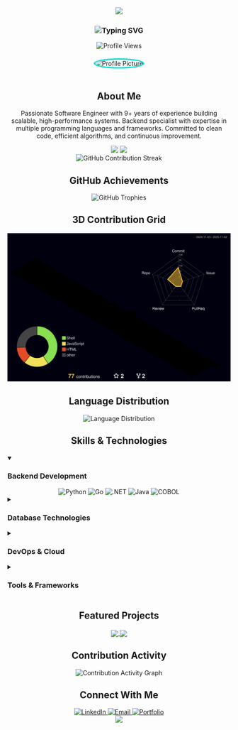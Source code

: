 <!-- GitHub Profile README for Dênio Barbosa Júnior -->

<div align="center">
  <!-- Animated Banner with Gradient Background -->
  <img src="https://capsule-render.vercel.app/api?type=waving&color=0:00A3E0,100:00E0CF&height=200&section=header&text=Dênio%20Barbosa%20Júnior&fontSize=36&fontColor=ffffff&animation=fadeIn&fontAlignY=35&desc=Software%20Engineer%20|%20Backend%20Developer%20|%20Data%20Engineer&descAlignY=55"/>

  <!-- Typing Animation -->
  <h3>
    <img src="https://readme-typing-svg.herokuapp.com?font=Fira+Code&size=22&duration=3000&pause=1000&color=00E0CF&center=true&vCenter=true&width=435&lines=9%2B+Years+of+Experience;Python+%7C+Go+%7C+.NET+%7C+Java+%7C+COBOL;Software+Engineering+Expert;Always+Learning+New+Technologies" alt="Typing SVG" />
  </h3>

  <!-- Profile Views Counter -->
  <img src="https://komarev.com/ghpvc/?username=dnnzao&label=Profile%20views&color=00E0CF&style=flat" alt="Profile Views" />
</div>

<!-- Profile Information with Hover Effect -->
<div align="center">
  <img src="https://avatars.githubusercontent.com/dnnzao" width="200" height="200" alt="Profile Picture" style="border-radius: 50%; border: 3px solid #00E0CF; margin-top: 20px; margin-bottom: 20px;" />
</div>

<!-- Brief Bio -->
<h2 align="center">About Me</h2>
<p align="center">
  Passionate Software Engineer with 9+ years of experience building scalable, high-performance systems. Backend specialist with expertise in multiple programming languages and frameworks. Committed to clean code, efficient algorithms, and continuous improvement.
</p>

<!-- GitHub Activity Stats Cards -->
<div align="center">
  <img height="180em" src="https://github-readme-stats.vercel.app/api?username=dnnzao&show_icons=true&theme=react&hide_border=true&bg_color=0D1117&title_color=00E0CF&icon_color=00E0CF&border_color=00E0CF" />
  <img height="180em" src="https://github-readme-stats.vercel.app/api/top-langs/?username=dnnzao&layout=compact&theme=react&hide_border=true&bg_color=0D1117&title_color=00E0CF&border_color=00E0CF" />
</div>

<!-- GitHub Contribution Streak -->
<div align="center">
  <img src="https://github-readme-streak-stats.herokuapp.com/?user=dnnzao&theme=black-ice&hide_border=true&stroke=0000&background=0D1117&ring=00E0CF&fire=00E0CF&currStreakLabel=00E0CF" alt="GitHub Contribution Streak" />
</div>

<!-- GitHub Trophies -->
<h2 align="center">GitHub Achievements</h2>

<div align="center">
  <img src="https://github-profile-trophy.vercel.app/?username=dnnzao&theme=darkhub&no-frame=true&row=1&column=7&margin-w=15&margin-h=15&no-bg=true" alt="GitHub Trophies" />
</div>

<!-- 3D Contribution Grid (SVG element generated via GitHub Action) -->
<h2 align="center">3D Contribution Grid</h2>

<div align="center">
  <a href="./profile-3d-contrib/profile-night-rainbow.svg">
    <img width="900em" src="./profile-3d-contrib/profile-night-rainbow.svg" alt="3D Contribution Grid">
  </a>
</div>

<!-- Language Distribution (Animated Donut Chart - GitHub Actions) -->
<h2 align="center">Language Distribution</h2>

<div align="center">
  <img src="https://github-readme-stats.vercel.app/api/top-langs/?username=dnnzao&theme=react&hide_border=true&include_all_commits=true&count_private=true&layout=compact&bg_color=0D1117&title_color=00E0CF&icon_color=00E0CF" alt="Language Distribution" />
</div>

<!-- Skills Section with Expandable Categories -->
<h2 align="center">Skills & Technologies</h2>

<details open>
  <summary><h3>Backend Development</h3></summary>
  <div align="center">
    <img src="https://img.shields.io/badge/Python-3776AB?style=for-the-badge&logo=python&logoColor=white&color=0D1117&labelColor=00A3E0" alt="Python" />
    <img src="https://img.shields.io/badge/Go-00ADD8?style=for-the-badge&logo=go&logoColor=white&color=0D1117&labelColor=00A3E0" alt="Go" />
    <img src="https://img.shields.io/badge/.NET-5C2D91?style=for-the-badge&logo=.net&logoColor=white&color=0D1117&labelColor=00A3E0" alt=".NET" />
    <img src="https://img.shields.io/badge/Java-ED8B00?style=for-the-badge&logo=java&logoColor=white&color=0D1117&labelColor=00A3E0" alt="Java" />
    <img src="https://img.shields.io/badge/COBOL-4EAA25?style=for-the-badge&logoColor=white&color=0D1117&labelColor=00A3E0" alt="COBOL" />
  </div>
</details>

<details>
  <summary><h3>Database Technologies</h3></summary>
  <div align="center">
    <img src="https://img.shields.io/badge/PostgreSQL-316192?style=for-the-badge&logo=postgresql&logoColor=white&color=0D1117&labelColor=00B6C2" alt="PostgreSQL" />
    <img src="https://img.shields.io/badge/MongoDB-4EA94B?style=for-the-badge&logo=mongodb&logoColor=white&color=0D1117&labelColor=00B6C2" alt="MongoDB" />
    <img src="https://img.shields.io/badge/SQL_Server-CC2927?style=for-the-badge&logo=microsoft-sql-server&logoColor=white&color=0D1117&labelColor=00B6C2" alt="SQL Server" />
    <img src="https://img.shields.io/badge/Oracle-F80000?style=for-the-badge&logo=oracle&logoColor=white&color=0D1117&labelColor=00B6C2" alt="Oracle" />
  </div>
</details>

<details>
  <summary><h3>DevOps & Cloud</h3></summary>
  <div align="center">
    <img src="https://img.shields.io/badge/Docker-2496ED?style=for-the-badge&logo=docker&logoColor=white&color=0D1117&labelColor=00CAD7" alt="Docker" />
    <img src="https://img.shields.io/badge/Kubernetes-326CE5?style=for-the-badge&logo=kubernetes&logoColor=white&color=0D1117&labelColor=00CAD7" alt="Kubernetes" />
    <img src="https://img.shields.io/badge/AWS-232F3E?style=for-the-badge&logo=amazon-aws&logoColor=white&color=0D1117&labelColor=00CAD7" alt="AWS" />
    <img src="https://img.shields.io/badge/Azure-0089D6?style=for-the-badge&logo=microsoft-azure&logoColor=white&color=0D1117&labelColor=00CAD7" alt="Azure" />
  </div>
</details>

<details>
  <summary><h3>Tools & Frameworks</h3></summary>
  <div align="center">
    <img src="https://img.shields.io/badge/Git-F05032?style=for-the-badge&logo=git&logoColor=white&color=0D1117&labelColor=00DFCF" alt="Git" />
    <img src="https://img.shields.io/badge/FastAPI-009688?style=for-the-badge&logo=fastapi&logoColor=white&color=0D1117&labelColor=00DFCF" alt="FastAPI" />
    <img src="https://img.shields.io/badge/Django-092E20?style=for-the-badge&logo=django&logoColor=white&color=0D1117&labelColor=00DFCF" alt="Django" />
    <img src="https://img.shields.io/badge/Flask-000000?style=for-the-badge&logo=flask&logoColor=white&color=0D1117&labelColor=00DFCF" alt="Flask" />
  </div>
</details>

<!-- Featured Projects with Cards -->
<h2 align="center">Featured Projects</h2>

<div align="center">
  <a href="https://github.com/dnnzao/project1">
    <img align="center" src="https://github-readme-stats.vercel.app/api/pin/?username=dnnzao&repo=project1&theme=react&hide_border=true&bg_color=0D1117&title_color=00E0CF&icon_color=00E0CF" />
  </a>
  <a href="https://github.com/dnnzao/project2">
    <img align="center" src="https://github-readme-stats.vercel.app/api/pin/?username=dnnzao&repo=project2&theme=react&hide_border=true&bg_color=0D1117&title_color=00E0CF&icon_color=00E0CF" />
  </a>
</div>

<!-- Activity Graph -->
<h2 align="center">Contribution Activity</h2>

<div align="center">
  <img src="https://github-readme-activity-graph.vercel.app/graph?username=dnnzao&theme=react-dark&bg_color=0D1117&hide_border=true&line=00E0CF&point=00E0CF&color=00E0CF&area=true&area_color=00E0CF" alt="Contribution Activity Graph" />
</div>

<!-- Contact Information -->
<h2 align="center">Connect With Me</h2>

<div align="center">
  <a href="https://linkedin.com/in/your-linkedin" target="_blank">
    <img src="https://img.shields.io/badge/LinkedIn-0077B5?style=for-the-badge&logo=linkedin&logoColor=white&color=0D1117&labelColor=00A3E0" alt="LinkedIn" />
  </a>
  <a href="mailto:your.email@example.com" target="_blank">
    <img src="https://img.shields.io/badge/Email-D14836?style=for-the-badge&logo=gmail&logoColor=white&color=0D1117&labelColor=00A3E0" alt="Email" />
  </a>
  <a href="https://your-portfolio-site.com" target="_blank">
    <img src="https://img.shields.io/badge/Portfolio-00E0CF?style=for-the-badge&logo=internet-explorer&logoColor=white&color=0D1117&labelColor=00A3E0" alt="Portfolio" />
  </a>
</div>

<!-- Footer -->
<div align="center">
  <img src="https://capsule-render.vercel.app/api?type=waving&color=0:00A3E0,100:00E0CF&height=120&section=footer"/>
</div>
